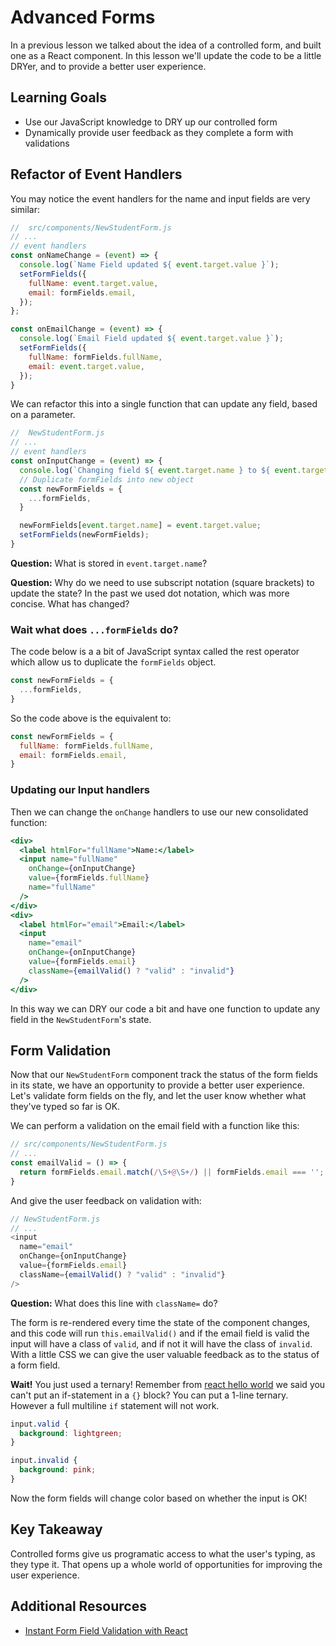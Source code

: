 # Advanced Forms

In a previous lesson we talked about the idea of a controlled form, and built one as a React component. In this lesson we'll update the code to be a little DRYer, and to provide a better user experience.

## Learning Goals
- Use our JavaScript knowledge to DRY up our controlled form
- Dynamically provide user feedback as they complete a form with validations

## Refactor of Event Handlers

You may notice the event handlers for the name and input fields are very similar:

```javascript
//  src/components/NewStudentForm.js
// ...
// event handlers
const onNameChange = (event) => {
  console.log(`Name Field updated ${ event.target.value }`);
  setFormFields({
    fullName: event.target.value,
    email: formFields.email,
  });
};

const onEmailChange = (event) => {
  console.log(`Email Field updated ${ event.target.value }`);
  setFormFields({
    fullName: formFields.fullName,
    email: event.target.value,
  });
}
```

We can refactor this into a single function that can update any field, based on a parameter.

```javascript
//  NewStudentForm.js
// ...
// event handlers
const onInputChange = (event) => {
  console.log(`Changing field ${ event.target.name } to ${ event.target.value }`);
  // Duplicate formFields into new object
  const newFormFields = {
    ...formFields,
  }

  newFormFields[event.target.name] = event.target.value;
  setFormFields(newFormFields);
}
```

**Question:** What is stored in `event.target.name`?

**Question:** Why do we need to use subscript notation (square brackets) to update the state? In the past we used dot notation, which was more concise. What has changed?

### Wait what does `...formFields` do?

The code below is a a bit of JavaScript syntax called the rest operator which allow us to duplicate the `formFields` object.  

```javascript
const newFormFields = {
  ...formFields,
}
```

So the code above is the equivalent to:

```javaScript
const newFormFields = {
  fullName: formFields.fullName,
  email: formFields.email,
}
```

### Updating our Input handlers 

Then we can change the `onChange` handlers to use our new consolidated function:

```jsx
<div>
  <label htmlFor="fullName">Name:</label>
  <input name="fullName"
    onChange={onInputChange}
    value={formFields.fullName}
    name="fullName"
  />
</div>
<div>
  <label htmlFor="email">Email:</label>
  <input
    name="email"
    onChange={onInputChange}
    value={formFields.email}
    className={emailValid() ? "valid" : "invalid"}
  />
</div>
```

In this way we can DRY our code a bit and have one function to update any field in the `NewStudentForm`'s state.

## Form Validation

Now that our `NewStudentForm` component track the status of the form fields in its state, we have an opportunity to provide a better user experience. Let's validate form fields on the fly, and let the user know whether what they've typed so far is OK.

We can perform a validation on the email field with a function like this:

```javascript
// src/components/NewStudentForm.js
// ...
const emailValid = () => {
  return formFields.email.match(/\S+@\S+/) || formFields.email === '';
}
```

And give the user feedback on validation with:

```javascript
// NewStudentForm.js
// ...
<input
  name="email"
  onChange={onInputChange}
  value={formFields.email}
  className={emailValid() ? "valid" : "invalid"}
/>
```

**Question:**  What does this line with `className=` do?

The form is re-rendered every time the state of the component changes, and this code will run `this.emailValid()` and if the email field is valid the input will have a class of `valid`, and if not it will have the class of `invalid`.  With a little CSS we can give the user valuable feedback as to the status of a form field.

**Wait!** You just used a ternary!  Remember from [react hello world](https://github.com/Ada-Developers-Academy/textbook-curriculum/blob/master/React/react-hello-world.md#what-is-jsx) we said you can't put an if-statement in a `{}` block?  You can put a 1-line ternary.  However a full multiline `if` statement will not work.

```css
input.valid {
  background: lightgreen;
}

input.invalid {
  background: pink;
}
```

Now the form fields will change color based on whether the input is OK!

## Key Takeaway

Controlled forms give us programatic access to what the user's typing, as they type it. That opens up a whole world of opportunities for improving the user experience.

## Additional Resources

- [Instant Form Field Validation with React](https://medium.freecodecamp.org/how-to-use-reacts-controlled-inputs-for-instant-form-field-validation-b1c7b033527e)
